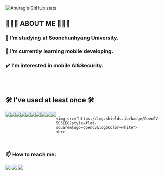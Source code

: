  
![Anurag's GitHub stats](https://github-readme-stats.vercel.app/api?username=parkHoHo&show_icons=true&theme=radical)
 
 ## 👨🏻‍🎓 ABOUT ME 👨🏻‍🎓
  ### 🔭 I’m studying at Soonchunhyang University.</br>
  ### 🌱 I’m currently learning mobile developing.</br>
  ### ✔️ I'm interested in mobile AI&Security.</br>

  <br></br>
## 🛠 I've used at least once 🛠 
<div style="display:flex; flex-direction:row;">
    <img src="https://img.shields.io/badge/java-007396?style=for-the-badge&logo=java&logoColor=white"> 
    <img src="https://img.shields.io/badge/swift-F05138?style=for-the-badge&logo=swift&logoColor=white">  
    <img src="https://img.shields.io/badge/c++-00599C?style=for-the-badge&logo=c++&logoColor=white">
    <img src="https://img.shields.io/badge/Kotlin-7F52FF?style=for-the-badge&logo=kotlin&logoColor=white">
    <img src="https://img.shields.io/badge/python-3776AB?style=for-the-badge&logo=python&logoColor=white"> 
    <br>
    <img src="https://img.shields.io/badge/html5-E34F26?style=for-the-badge&logo=html5&logoColor=white"> 
    <img src="https://img.shields.io/badge/css-1572B6?style=for-the-badge&logo=css3&logoColor=white"> 
    <img src="https://img.shields.io/badge/javascript-F7DF1E?style=for-the-badge&logo=javascript&logoColor=black">
    <img src="https://img.shields.io/badge/C-A8B9CC?style=for-the-badge&logo=C&logoColor=white">
    <br>
    <img src="https://img.shields.io/badge/Andoid Studio-3DDC84?style=flat-square&logo=android studio&logoColor=white">
    <br>
    
    
    <img src="https://img.shields.io/badge/OpenCV-5C3EE8?style=flat-square&logo=opencv&logoColor=white"> 
    <br>
</div><br>

### 📫 How to reach me: 

<!--노션 링크걸기 --><a href="https://parkhoho.oopy.io/" target="_blank"><img src="https://img.shields.io/badge/-000000?style=flat-square&logo=Notion&logoColor=white"/></a>
<!--인스타그램 링크걸기--><a href="https://www.instagram.com/p_ho_ho/" target="_blank"><img src="https://img.shields.io/badge/-E4405F?style=flat-square&logo=Instagram&logoColor=white"/></a>
<!--이메일 링크 걸기 링크걸기--><a href="mailto:hohoho00@sch.ac.kr" target="_blank"><img src="https://img.shields.io/badge/-E4405F?style=flat-square&logo=GMail&logoColor=white"/>
<br></br>











<!--
**ParkHoHo/ParkHoHo** is a ✨ _special_ ✨ repository because its `README.md` (this file) appears on your GitHub profile.

Here are some ideas to get you started:

- 🔭 I’m currently working on ...
- 🌱 I’m currently learning ...
- 👯 I’m looking to collaborate on ...
- 🤔 I’m looking for help with ...
- 💬 Ask me about ...
- 📫 How to reach me: ...
- 😄 Pronouns: ...
- ⚡ Fun fact: ...
-->


